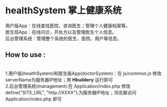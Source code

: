 # healthSystem 掌上健康系统
用户版App：在线查找医院，咨询医生；管理个人健康档案等。<br>
医生班App：在线问诊，开处方以及管理医生个人信息。<br>
后台管理系统：管理整个系统的医生、医院、用户等信息。

<b><h2>How to use :</h2></b><br>
1.用户版(healthSystem)和医生版App(doctorSystem)：在 js/common.js 修改serverName为服务器IP地址；用 <b>Hbuildery</b> 运行即可<br>
2.后台管理系统(management):在 Application/index.php 修改 define("SITE_URL", "http://XXXX");为服务器IP地址；浏览器访问 Application/index.php 即可<br>


